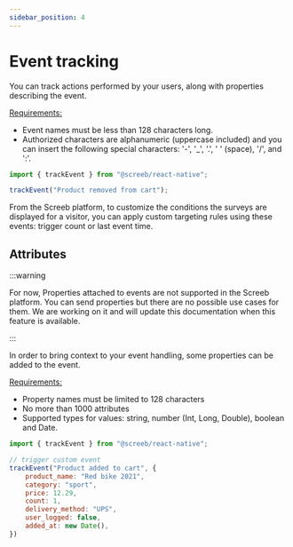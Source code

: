 ```yaml
---
sidebar_position: 4
---
```


# Event tracking

You can track actions performed by your users, along with properties describing the event.

<u>Requirements:</u>

* Event names must be less than 128 characters long.
* Authorized characters are alphanumeric (uppercase included) and you can insert the following special characters: '-', '_', '.', ' ' (space), '/', and ':'.

```js
import { trackEvent } from "@screeb/react-native";

trackEvent("Product removed from cart");
```

From the Screeb platform, to customize the conditions the surveys are displayed for a visitor, you can apply custom targeting rules using these events: trigger count or last event time.

## Attributes

:::warning

For now, Properties attached to events are not supported in the Screeb platform.
You can send properties but there are no possible use cases for them.
We are working on it and will update this documentation when this feature is available.

:::

In order to bring context to your event handling, some properties can be added to the event.

<u>Requirements:</u>

* Property names must be limited to 128 characters
* No more than 1000 attributes
* Supported types for values: string, number (Int, Long, Double), boolean and Date.

```js
import { trackEvent } from "@screeb/react-native";

// trigger custom event
trackEvent("Product added to cart", {
    product_name: "Red bike 2021",
    category: "sport",
    price: 12.29,
    count: 1,
    delivery_method: "UPS",
    user_logged: false,
    added_at: new Date(),
})
```
